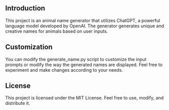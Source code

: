 ## Introduction
This project is an animal name generator that utilizes ChatGPT, a powerful language model developed by OpenAI. The generator generates unique and creative names for animals based on user inputs.

## Customization
You can modify the generate_name.py script to customize the input prompts or modify the way the generated names are displayed. Feel free to experiment and make changes according to your needs.

## License
This project is licensed under the MIT License. Feel free to use, modify, and distribute it.

